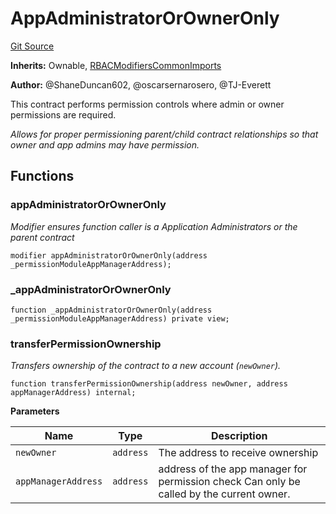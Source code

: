 # AppAdministratorOrOwnerOnly
[Git Source](https://github.com/thrackle-io/tron/blob/d5d71b820b889f2fefe2639a8f5979e5f09110ed/src/protocol/economic/AppAdministratorOrOwnerOnly.sol)

**Inherits:**
Ownable, [RBACModifiersCommonImports](/src/client/token/handler/common/RBACModifiersCommonImports.sol/abstract.RBACModifiersCommonImports.md)

**Author:**
@ShaneDuncan602, @oscarsernarosero, @TJ-Everett

This contract performs permission controls where admin or owner permissions are required.

*Allows for proper permissioning parent/child contract relationships so that owner and app admins may have permission.*


## Functions
### appAdministratorOrOwnerOnly

*Modifier ensures function caller is a Application Administrators or the parent contract*


```solidity
modifier appAdministratorOrOwnerOnly(address _permissionModuleAppManagerAddress);
```

### _appAdministratorOrOwnerOnly


```solidity
function _appAdministratorOrOwnerOnly(address _permissionModuleAppManagerAddress) private view;
```

### transferPermissionOwnership

*Transfers ownership of the contract to a new account (`newOwner`).*


```solidity
function transferPermissionOwnership(address newOwner, address appManagerAddress) internal;
```
**Parameters**

|Name|Type|Description|
|----|----|-----------|
|`newOwner`|`address`|The address to receive ownership|
|`appManagerAddress`|`address`|address of the app manager for permission check Can only be called by the current owner.|


